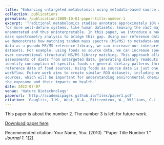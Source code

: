 ```yaml
---
title: "Enhancing untargeted metabolomics using metadata-based source annotation"
collection: publications
permalink: /publication/2009-10-01-paper-title-number-1
excerpt: 'Traditional metabolomics studies annotate approximately 10% of molecular features
for more well-define systems, like human datasets, leaving the vast majority of features
unannotated and thus uninterpretable. In this paper, we introduce a new workflow for untargeted
mass spectrometry analysis to bridge this gap. Using our reference data-driven (RDD) analysis,
we demonstrate how matching tandem mass spectra (MS/MS) to metadata-annotated source
data as a pseudo-MS/MS reference library, we can increase our interpretation of untargeted
datasets. For example, using foods as source data, we can increase spectral usage 5.1-fold
over conventional structural MS/MS library matching. This approach allows for empirical
assessments of diets from untargeted data, generating dietary readouts that can be used to
identify consumption of specific foods or general dietary patterns through curated and ontologyaware
reference data of food sources. Using foods as source data is just one application of this
workflow. Future work aims to create similar RDD datasets, including environmental or microbial
sources, which will be important for understanding environmental chemicals and more broadly
the exposome and their impacts on health.'
date: 2022-07-07
venue: 'Nature Biotechnology'
paperurl: 'http://academicpages.github.io/files/paper1.pdf'
citation: 'Gauglitz, J.M., West, K.A., Bittremieux, W., Williams, C.L., et al. Enhancing untargeted metabolomics using metadata-based source annotation. Nat Biotechnol 40, 1774–1779 (2022).'
---
```

This paper is about the number 2. The number 3 is left for future work.

[Download paper here](http://academicpages.github.io/files/paper1.pdf)

Recommended citation: Your Name, You. (2010). "Paper Title Number 1." <i>Journal 1</i>. 1(2).
